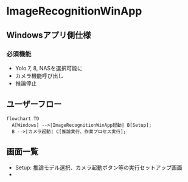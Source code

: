 # ImageRecognitionWinApp

## Windowsアプリ側仕様
### 必須機能
- Yolo 7, 8, NASを選択可能に
- カメラ機能呼び出し
- 推論停止

## ユーザーフロー
```mermaid
flowchart TD
  A[Windows] -->|ImageRecognitionWinApp起動| B[Setup];
  B -->|カメラ起動| C[推論実行、作業プロセス実行];
```

## 画面一覧
 - Setup: 推論モデル選択、カメラ起動ボタン等の実行セットアップ画面
 - 
